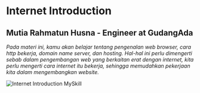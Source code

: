 # Internet Introduction
## Mutia Rahmatun Husna - Engineer at GudangAda

_Pada materi ini, kamu akan belajar tentang pengenalan web browser, cara http bekerja, domain name server, dan hosting. Hal-hal ini perlu dimengerti sebab dalam pengembangan web yang berkaitan erat dengan internet, kita perlu mengerti cara internet itu bekerja, sehingga memudahkan pekerjaan kita dalam mengembangkan website._

<img src="https://storage.googleapis.com/myskill-v2-certificates/course-rFpmA76qlJMylKwbcgWJ/ie2dnEvpgsaWG3xYFMioj4ahX822-6MPD4EUdlX44wUcPP5wb.pdf" alt="Internet Introduction MySkill">